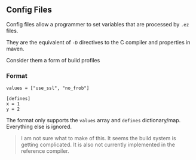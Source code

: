 ## Config Files

Config files allow a programmer to set variables that are processed by `.ez` files. 

They are the equivalent of `-D` directives to the C compiler and properties in maven.

Consider them a form of build profiles

### Format

```
values = ["use_ssl", "no_frob"]

[defines]
x = 1
y = 2
```

The format only supports the `values` array and `defines` dictionary/map. Everything else is ignored.


> I am not sure what to make of this. It seems the build system is getting complicated.
> It is also not currently implemented in the reference compiler.

